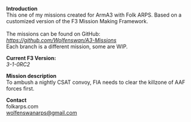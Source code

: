 <b>Introduction</b><br/>
This one of my missions created for ArmA3 with Folk ARPS. Based on a customized version of the F3 Mission Making Framework.<br/><br/>
The missions can be found on GitHub:<br/>
<i>https://github.com/Wolfenswan/A3-Missions</i><br/>
Each branch is a different mission, some are WIP.<br/>

<b>Current F3 Version:</b><br/>
<i>3-1-0RC2</i>

<b>Mission description</b><br/>
To ambush a nightly CSAT convoy, FIA needs to clear the killzone of AAF forces first.

<b>Contact</b><br/>
folkarps.com<br/>
wolfenswanarps@gmail.com<br/>